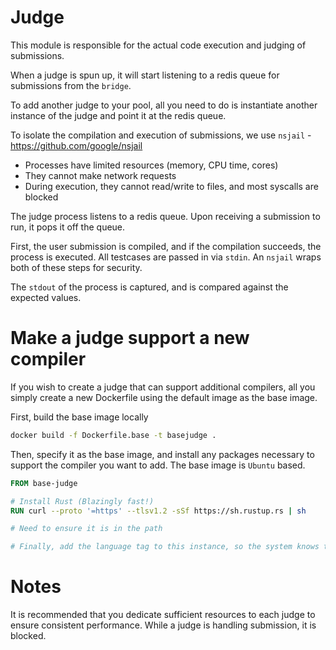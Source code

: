 # Judge

This module is responsible for the actual code execution and judging of submissions.

When a judge is spun up, it will start listening to a redis queue for submissions from the `bridge`. 

To add another judge to your pool, all you need to do is instantiate another instance of the judge and point it at the redis queue.

To isolate the compilation and execution of submissions, we use `nsjail` - https://github.com/google/nsjail
- Processes have limited resources (memory, CPU time, cores)
- They cannot make network requests
- During execution, they cannot read/write to files, and most syscalls are blocked

The judge process listens to a redis queue. Upon receiving a submission to run, it pops it off the queue. 

First, the user submission is compiled, and if the compilation succeeds, the process is executed. All testcases are passed in via `stdin`. An `nsjail` wraps both of these steps for security. 

The `stdout` of the process is captured, and is compared against the expected values.

# Make a judge support a new compiler

If you wish to create a judge that can support additional compilers, all you simply create a new Dockerfile using the default image as the base image.

First, build the base image locally

```sh
docker build -f Dockerfile.base -t basejudge .
```

Then, specify it as the base image, and install any packages necessary to support the compiler you want to add. The base image is `Ubuntu` based.
```Dockerfile
FROM base-judge

# Install Rust (Blazingly fast!)
RUN curl --proto '=https' --tlsv1.2 -sSf https://sh.rustup.rs | sh

# Need to ensure it is in the path

# Finally, add the language tag to this instance, so the system knows that this container can compile and judge Rust programs!
```

# Notes
It is recommended that you dedicate sufficient resources to each judge to ensure consistent performance. While a judge is handling submission, it is blocked.


